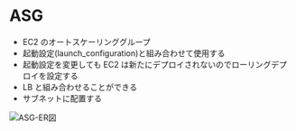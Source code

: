# ASG

- EC2 のオートスケーリンググループ
- 起動設定(launch_configuration)と組み合わせて使用する
- 起動設定を変更しても EC2 は新たにデプロイされないのでローリングデプロイを設定する
- LB と組み合わせることができる
- サブネットに配置する

![ASG-ER図](../image/ASG-ER図.png)
